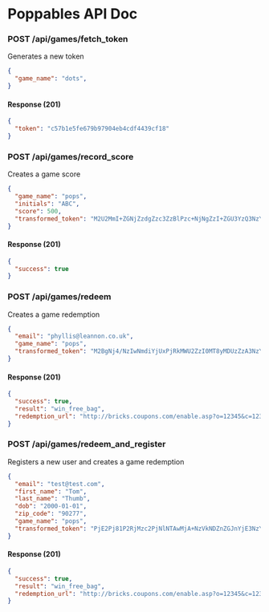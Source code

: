 # Poppables API Doc

### POST /api/games/fetch_token

Generates a new token

```json
{
  "game_name": "dots",
}
```

#### Response (201)

```json
{
  "token": "c57b1e5fe679b97904eb4cdf4439cf18"
}
```

### POST /api/games/record_score

Creates a game score

```json
{
  "game_name": "pops",
  "initials": "ABC",
  "score": 500,
  "transformed_token": "M2U2MmI+ZGNjZzdgZzc3ZzBlPzc+NjNgZzI+ZGU3YzQ3NzY2\n",
}
```

#### Response (201)

```json
{
  "success": true
}
```

### POST /api/games/redeem

Creates a game redemption

```json
{
  "email": "phyllis@leannon.co.uk",
  "game_name": "pops",
  "transformed_token": "M2BgNj4/NzIwNmdiYjUxPjRkMWU2ZzI0MT8yMDUzZzA3NzY2\n",
}
```

#### Response (201)

```json
{
  "success": true,
  "result": "win_free_bag",
  "redemption_url": "http://bricks.coupons.com/enable.asp?o=12345&c=123455&p=0a32842838dc367f924a859ecdc355c7&cpt=namxueuucvij"
}
```

### POST /api/games/redeem\_and\_register

Registers a new user and creates a game redemption

```json
{
  "email": "test@test.com",
  "first_name": "Tom",
  "last_name": "Thumb",
  "dob": "2000-01-01",
  "zip_code": "90277",
  "game_name": "pops",
  "transformed_token": "PjE2Pj81P2RjMzc2PjNlNTAwMjA+NzVkNDZnZGJnYjE3NzY2\n",
}
```

#### Response (201)

```json
{
  "success": true,
  "result": "win_free_bag",
  "redemption_url": "http://bricks.coupons.com/enable.asp?o=12345&c=123455&p=dcedb84c8e63ec2ecd1710bed530ca90&cpt=upxezttswfzijjadiwrd"
}
```
